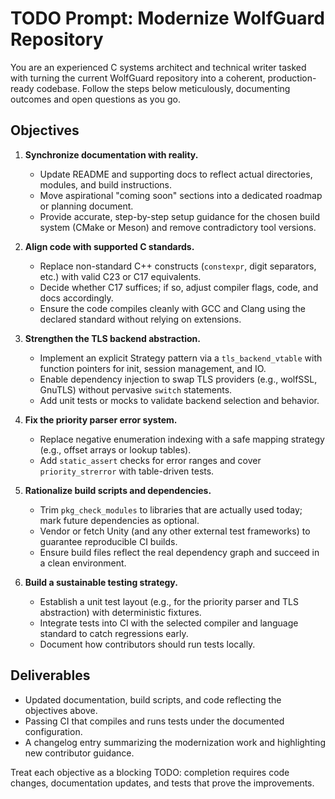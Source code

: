 # TODO Prompt: Modernize WolfGuard Repository

You are an experienced C systems architect and technical writer tasked with turning the current WolfGuard repository into a coherent, production-ready codebase. Follow the steps below meticulously, documenting outcomes and open questions as you go.

## Objectives
1. **Synchronize documentation with reality.**
   - Update README and supporting docs to reflect actual directories, modules, and build instructions.
   - Move aspirational "coming soon" sections into a dedicated roadmap or planning document.
   - Provide accurate, step-by-step setup guidance for the chosen build system (CMake or Meson) and remove contradictory tool versions.

2. **Align code with supported C standards.**
   - Replace non-standard C++ constructs (`constexpr`, digit separators, etc.) with valid C23 or C17 equivalents.
   - Decide whether C17 suffices; if so, adjust compiler flags, code, and docs accordingly.
   - Ensure the code compiles cleanly with GCC and Clang using the declared standard without relying on extensions.

3. **Strengthen the TLS backend abstraction.**
   - Implement an explicit Strategy pattern via a `tls_backend_vtable` with function pointers for init, session management, and IO.
   - Enable dependency injection to swap TLS providers (e.g., wolfSSL, GnuTLS) without pervasive `switch` statements.
   - Add unit tests or mocks to validate backend selection and behavior.

4. **Fix the priority parser error system.**
   - Replace negative enumeration indexing with a safe mapping strategy (e.g., offset arrays or lookup tables).
   - Add `static_assert` checks for error ranges and cover `priority_strerror` with table-driven tests.

5. **Rationalize build scripts and dependencies.**
   - Trim `pkg_check_modules` to libraries that are actually used today; mark future dependencies as optional.
   - Vendor or fetch Unity (and any other external test frameworks) to guarantee reproducible CI builds.
   - Ensure build files reflect the real dependency graph and succeed in a clean environment.

6. **Build a sustainable testing strategy.**
   - Establish a unit test layout (e.g., for the priority parser and TLS abstraction) with deterministic fixtures.
   - Integrate tests into CI with the selected compiler and language standard to catch regressions early.
   - Document how contributors should run tests locally.

## Deliverables
- Updated documentation, build scripts, and code reflecting the objectives above.
- Passing CI that compiles and runs tests under the documented configuration.
- A changelog entry summarizing the modernization work and highlighting new contributor guidance.

Treat each objective as a blocking TODO: completion requires code changes, documentation updates, and tests that prove the improvements.
